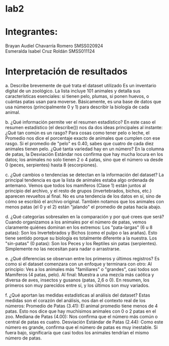 # lab2

# Integrantes:

Brayan Audiel Chavarría Romero SMSS020924          
Esmeralda Isabel Cruz Roldán   SMSS011124     


# Interpretación de resultados

a. Describe brevemente de qué trata el dataset utilizado
Es un inventario digital de un zoológico. La lista incluye 101 animales y detalla sus características esenciales: si tienen pelo, plumas, si ponen huevos, o cuántas patas usan para moverse. Básicamente, es una base de datos que usa números (principalmente 0 y 1) para describir la biología de cada animal.
   
b. ¿Qué información permite ver el resumen estadístico?
En este caso el resumen estadístico (el describe()) nos da dos ideas principales al instante:
   ¿Qué tan común es un rasgo? Para cosas como tener pelo o leche, el Promedio nos dice el porcentaje exacto de animales que cumplen con ese rasgo. Si el promedio de "pelo" es 0.40, sabes que cuatro de cada diez animales tienen pelo.
   ¿Qué tanta variedad hay en un número? En la columna de patas, la Desviación Estándar nos confirma que hay mucha locura en los datos; los animales no solo tienen 2 o 4 patas, sino que el número va desde 0 (peces, serpientes) hasta 8 (escorpiones).

c. ¿Qué cambios o tendencias se detectan en la información del dataset?
La principal tendencia es que la lista de animales estaba algo ordenada de antemano. Vemos que todos los mamíferos (Clase 1) están juntos al principio del archivo, y el resto de grupos (invertebrados, bichos, etc.) aparecen revueltos al final. No es una tendencia de los datos en sí, sino de cómo se escribió el archivo original. También notamos que los animales con menos patas (el 0 y el 2) están "jalando" el promedio de patas hacia abajo.

d. ¿Qué categorías sobresalen en la comparación y por qué crees que será?
Cuando organizamos a los animales por el número de patas, vemos claramente quiénes dominan en los extremos:
Los "pata-largas" (6 u 8 patas): Son los Invertebrados y Bichos (como el pulpo o las arañas). Esto tiene sentido porque su biología es totalmente diferente a la nuestra.
Los "sin-patas" (0 patas): Son los Peces y los Reptiles sin patas (serpientes). Simplemente no las necesitan para nadar o arrastrarse.

e. ¿Qué diferencias se observan entre los primeros y últimos registros?
Es como si el dataset comenzara con un enfoque y terminara con otro:
Al principio: Ves a los animales más "familiares" o "grandes", casi todos son Mamíferos (4 patas, pelo).
Al final: Muestra a una mezcla más caótica y diversa de aves, insectos y gusanos (patas, 2,6 o 0).
En resumen, los primeros son muy parecidos entre sí, y los últimos son muy variados.

f. ¿Qué aportan las medidas estadísticas al análisis del dataset?
Estas medidas son el corazón del análisis, nos dan el contexto real de los números:
Promedio de Patas (3.41): El animal promedio tiene menos de 4 patas. Esto nos dice que hay muchísimos animales con 0 o 2 patas en el zoo.
Mediana de Patas (4.00): Nos confirma que el número más común o central de patas es cuatro.
Desviación Estándar de Patas (2.44): Como este número es grande, confirma que el número de patas es muy inestable. Si fuera bajo, significaría que casi todos los animales tendrían el mismo número de patas.
